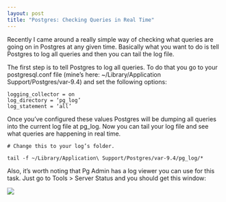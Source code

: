 ```yaml
---
layout: post
title: "Postgres: Checking Queries in Real Time"
---
```

Recently I came around a really simple way of checking what queries are going on in Postgres at any given time. Basically what you want to do is tell Postgres to log all queries and then you can tail the log file.

The first step is to tell Postgres to log all queries. To do that you go to your postgresql.conf file (mine’s here: ~/Library/Application Support/Postgres/var-9.4) and set the following options:

	logging_collector = on
	log_directory = ‘pg_log’
	log_statement = ‘all’

Once you’ve configured these values Postgres will be dumping all queries into the current log file at pg_log. Now you can tail your log file and see what queries are happening in real time.

	# Change this to your log’s folder.

	tail -f ~/Library/Application\ Support/Postgres/var-9.4/pg_log/*

Also, it’s worth noting that Pg Admin has a log viewer you can use for this task. Just go to Tools > Server Status and you should get this window:

![](http://files.martianwabbit.com/blog/pg_admin.png)
